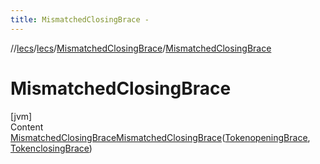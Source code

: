 ```yaml
---
title: MismatchedClosingBrace -
---
```

//[lecs](../../index.md)/[lecs](../index.md)/[MismatchedClosingBrace](index.md)/[MismatchedClosingBrace](-mismatched-closing-brace.md)



# MismatchedClosingBrace  
[jvm]  
Content  
[MismatchedClosingBrace](index.md)[MismatchedClosingBrace](-mismatched-closing-brace.md)([Token](../-token/index.md)[openingBrace](-mismatched-closing-brace.md), [Token](../-token/index.md)[closingBrace](-mismatched-closing-brace.md))  
  



